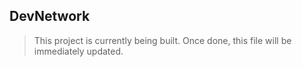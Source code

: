 ## DevNetwork

> This project is currently being built. Once done, this file will be immediately updated.